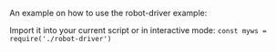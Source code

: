 An example on how to use the robot-driver example:

Import it into your current script or in interactive mode:
``const myws = require('./robot-driver')``
